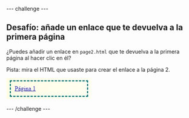 --- challenge ---

## Desafío: añade un enlace que te devuelva a la primera página

¿Puedes añadir un enlace en `page2.html` que te devuelva a la primera página al hacer clic en él?

Pista: mira el HTML que usaste para crear el enlace a la página 2.

![Captura de pantalla](images/magazine-page1-link.png)

--- /challenge ---